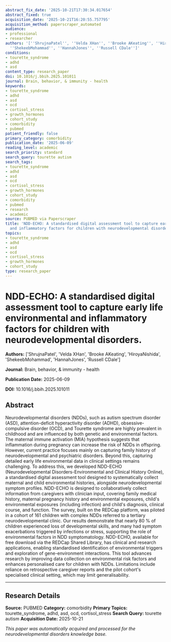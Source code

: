 ```yaml
---
abstract_fix_date: '2025-10-21T17:30:34.017654'
abstract_fixed: true
acquisition_date: '2025-10-21T16:20:55.757795'
acquisition_method: paperscraper_automated
audience:
- professional
- researcher
authors: '[''ShrujnaPatel'', ''Velda XHan'', ''Brooke AKeating'', ''HiroyaNishida'',
  ''ShekeebMohammad'', ''HannahJones'', ''Russell CDale'']'
conditions:
- tourette_syndrome
- adhd
- asd
content_type: research_paper
doi: 10.1016/j.bbih.2025.101011
journal: Brain, behavior, & immunity - health
keywords:
- tourette_syndrome
- adhd
- asd
- ocd
- cortisol_stress
- growth_hormones
- cohort_study
- comorbidity
- pubmed
patient_friendly: false
primary_category: comorbidity
publication_date: '2025-06-09'
reading_level: academic
search_priority: standard
search_query: tourette autism
search_tags:
- tourette_syndrome
- adhd
- asd
- ocd
- cortisol_stress
- growth_hormones
- cohort_study
- comorbidity
- pubmed
- research
- academic
source: PUBMED via Paperscraper
title: 'NDD-ECHO: A standardised digital assessment tool to capture early life environmental
  and inflammatory factors for children with neurodevelopmental disorders.'
topics:
- tourette_syndrome
- adhd
- asd
- ocd
- cortisol_stress
- growth_hormones
- cohort_study
type: research_paper
---
```


# NDD-ECHO: A standardised digital assessment tool to capture early life environmental and inflammatory factors for children with neurodevelopmental disorders.

**Authors:** ['ShrujnaPatel', 'Velda XHan', 'Brooke AKeating', 'HiroyaNishida', 'ShekeebMohammad', 'HannahJones', 'Russell CDale']

**Journal:** Brain, behavior, & immunity - health

**Publication Date:** 2025-06-09

**DOI:** 10.1016/j.bbih.2025.101011

## Abstract

Neurodevelopmental disorders (NDDs), such as autism spectrum disorder (ASD), attention-deficit hyperactivity disorder (ADHD), obsessive-compulsive disorder (OCD), and Tourette syndrome are highly prevalent in childhood and are influenced by both genetic and environmental factors. The maternal immune activation (MIA) hypothesis suggests that inflammation during pregnancy can increase the risk of NDDs in offspring. However, current practice focuses mainly on capturing family history of neurodevelopmental and psychiatric disorders. Beyond this, capturing detailed early life environmental data in clinical settings remains challenging. To address this, we developed NDD-ECHO (Neurodevelopmental Disorders-Environmental and Clinical History Online), a standardised digital assessment tool designed to systematically collect maternal and child environmental histories, alongside neurodevelopmental symptom profiles. NDD-ECHO is designed to collaboratively collect information from caregivers with clinician input, covering family medical history, maternal pregnancy history and environmental exposures, child's environmental exposures (including infection) and child's diagnosis, clinical course, and function. The survey, built on the REDCap platform, was piloted in a cohort of 161 children with complex NDDs referred to a tertiary neurodevelopmental clinic. Our results demonstrate that nearly 80 % of children experienced loss of developmental skills, and many had symptom exacerbations triggered by infections or stress, supporting the role of environmental factors in NDD symptomatology. NDD-ECHO, available for free download via the REDCap Shared Library, has clinical and research applications, enabling standardised identification of environmental triggers and exploration of gene-environment interactions. This tool advances research by improving data collection on environmental risk factors and enhances personalised care for children with NDDs. Limitations include reliance on retrospective caregiver reports and the pilot cohort's specialised clinical setting, which may limit generalisability.

---

## Research Details

**Source:** PUBMED
**Category:** comorbidity
**Primary Topics:** tourette_syndrome, adhd, asd, ocd, cortisol_stress
**Search Query:** tourette autism
**Acquisition Date:** 2025-10-21

*This paper was automatically acquired and processed for the neurodevelopmental disorders knowledge base.*
